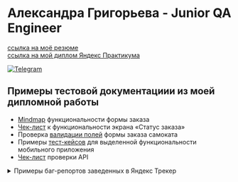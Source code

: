 # Александра Григорьева - Junior QA Engineer
[ссылка на моё резюме](https://drive.google.com/file/d/1Pobmt4o5eUbNay1WmSwAWno42Vk_VCLt/view?usp=sharing)             
[ссылка на мой диплом Яндекс Практикума](https://github.com/sashagrigri/portfolio/blob/main/YP-diploma.pdf)

[![Telegram](https://img.shields.io/badge/Telegram-blue?style=flat-square&logo=Telegram)](https://t.me/sashagrirgi)

## Примеры тестовой документациии из моей дипломной работы
- [Mindmap](https://miro.com/app/board/uXjVOxXevic=/?share_link_id=184318127855) функциональности формы заказа 
- [Чек-лист](https://docs.google.com/spreadsheets/d/1mIxUsb_lXwsV0BUky58cwbh4YgvxI0_iEM23ZX_uO_4/edit?usp=sharing) к функциональности экрана «Статус заказа»
- Проверка [валидации полей](https://docs.google.com/spreadsheets/d/1j4ty18BsRsRFNZx55R-MwVifMR5SQfiTJRGZNMLNiUg/edit?usp=sharing) формы заказа самоката
- Примеры [тест-кейсов](https://docs.google.com/spreadsheets/d/1PoV4Pf6ICYhtKuLEQOyz5XTtYBng0xZpoShmfdsQz60/edit?usp=sharing) для выделенной функциональности мобильного приложения
- [Чек-лист](https://docs.google.com/spreadsheets/d/1LmgPoJ7Nvk69eGRSwCRX9shE3kvunXvftAS0vf-ax7Y/edit?usp=sharing) проверки API 
<details><summary>Примеры баг-репортов заведенных в Яндекс Трекер</summary>

   - Ошибка валидации при оформлении заказа: [баг-репорт](https://github.com/sashagrigri/portfolio/blob/main/BUG-5-%D0%B2%D0%B0%D0%BB%D0%B8%D0%B4%D0%B0%D1%86%D0%B8%D1%8F-%D0%BF%D0%BE%D0%BB%D1%8F-%D1%82%D0%B5%D0%BB%D0%B5%D1%84%D0%BE%D0%BD-%D0%B2%D0%B2%D0%BE%D0%B4-10-%D1%81%D0%B8%D0%BC%D0%B2%D0%BE%D0%BB%D0%BE%D0%B2.JPG) и [скриншот](https://github.com/sashagrigri/portfolio/blob/main/BUG-5-%D0%B2%D0%B0%D0%BB%D0%B8%D0%B4%D0%B0%D1%86%D0%B8%D1%8F-%D0%BF%D0%BE%D0%BB%D1%8F-%D1%82%D0%B5%D0%BB%D0%B5%D1%84%D0%BE%D0%BD-%D0%B2%D0%B2%D0%BE%D0%B4-10-%D1%81%D0%B8%D0%BC%D0%B2%D0%BE%D0%BB%D0%BE%D0%B2-%D1%81%D0%BA%D1%80%D0%B8%D0%BD%D1%88%D0%BE%D1%82.JPG)
   - Отменённый заказ не удаляется из системы: [баг-репорт](https://github.com/sashagrigri/portfolio/blob/main/BUG_25_%D0%BE%D1%82%D0%BC%D0%B5%D0%BD%D1%91%D0%BD%D0%BD%D1%8B%D0%B9_%D0%B7%D0%B0%D0%BA%D0%B0%D0%B7_%D0%BD%D0%B5_%D1%83%D0%B4%D0%B0%D0%BB%D1%8F%D0%B5%D1%82%D1%81%D1%8F_%D0%B8%D0%B7_%D1%81%D0%B8%D1%81%D1%82%D0%B5%D0%BC%D1%8B.JPG) и [скринкаст](https://github.com/sashagrigri/portfolio/blob/main/BUG_25_%D0%BE%D1%82%D0%BC%D0%B5%D0%BD%D1%91%D0%BD%D0%BD%D1%8B%D0%B9_%D0%B7%D0%B0%D0%BA%D0%B0%D0%B7_%D0%BD%D0%B5_%D1%83%D0%B4%D0%B0%D0%BB%D1%8F%D0%B5%D1%82%D1%81%D1%8F_%D0%B8%D0%B7_%D1%81%D0%B8%D1%81%D1%82%D0%B5%D0%BC%D1%8B-%D1%81%D0%BA%D1%80%D0%B8%D0%BD%D0%BA%D0%B0%D1%81%D1%82.wmv)
   - Неправильно отобрадаются данные о заказе на фронте: [баг-репорт](https://github.com/sashagrigri/portfolio/blob/main/BUG-19-%D0%BD%D0%B5%D0%BF%D1%80%D0%B0%D0%B2%D0%B8%D0%BB%D1%8C%D0%BD%D0%BE-%D0%BE%D1%82%D0%BE%D0%B1%D1%80%D0%B0%D0%B6%D0%B0%D1%8E%D1%82%D1%81%D1%8F-%D0%B4%D0%B0%D0%BD%D0%BD%D1%8B%D0%B5-%D0%B7%D0%B0%D0%BA%D0%B0%D0%B7%D0%B0.JPG) и [скриншот](https://github.com/sashagrigri/portfolio/blob/main/BUG-19-%D0%BD%D0%B5%D0%BF%D1%80%D0%B0%D0%B2%D0%B8%D0%BB%D1%8C%D0%BD%D0%BE-%D0%BE%D1%82%D0%BE%D0%B1%D1%80%D0%B0%D0%B6%D0%B0%D1%8E%D1%82%D1%81%D1%8F-%D0%B4%D0%B0%D0%BD%D0%BD%D1%8B%D0%B5-%D0%B7%D0%B0%D0%BA%D0%B0%D0%B7%D0%B0-%D1%81%D0%BA%D1%80%D0%B8%D0%BD%D1%88%D0%BE%D1%82%D1%8B.JPG)
   - Не отображается логотип в уведомлении от мобильного приложения: [баг-репорт](https://github.com/sashagrigri/portfolio/blob/main/BUG_26_%D0%BD%D0%B5_%D0%BE%D1%82%D0%BE%D0%B1%D1%80%D0%B0%D0%B6%D0%B0%D0%B5%D1%82%D1%81%D1%8F_%D0%BB%D0%BE%D0%B3%D0%BE%D1%82%D0%B8%D0%BF_%D0%B2_%D1%83%D0%B2%D0%B5%D0%B4%D0%BE%D0%BC%D0%BB%D0%B5%D0%BD%D0%B8%D0%B8.JPG) и [скриншот](https://github.com/sashagrigri/portfolio/blob/main/BUG_26_%D0%BD%D0%B5_%D0%BE%D1%82%D0%BE%D0%B1%D1%80%D0%B0%D0%B6%D0%B0%D0%B5%D1%82%D1%81%D1%8F_%D0%BB%D0%BE%D0%B3%D0%BE%D1%82%D0%B8%D0%BF_%D0%B2_%D1%83%D0%B2%D0%B5%D0%B4%D0%BE%D0%BC%D0%BB%D0%B5%D0%BD%D0%B8%D0%B8-%D1%81%D0%BA%D1%80%D0%B8%D0%BD%D1%88%D0%BE%D1%82.JPG)
   
   - Неправильный ответ сервера в Postman: [баг-репорт](https://github.com/sashagrigri/portfolio/blob/main/BUG-31-%D0%9E%D1%82%D0%B2%D0%B5%D1%82-201-Created-%D0%BF%D1%80%D0%B8-%D0%BE%D1%82%D0%BF%D1%80%D0%B0%D0%B2%D0%BA%D0%B5-POST-%D0%B7%D0%B0%D0%BF%D1%80%D0%BE%D1%81%D0%B0-%D0%BF%D1%80%D0%B8-%D0%B2%D0%B2%D0%B5%D0%B4%D0%B5%D0%BD%D0%B8%D0%B8-%D0%B1%D0%BE%D0%BB%D1%8C%D1%88%D0%BE%D0%B3%D0%BE-%D0%BA%D0%BE%D0%BB%D0%B8%D1%87%D0%B5%D1%81%D1%82%D0%B2%D0%B0-%D1%81%D0%B8%D0%BC%D0%B2%D0%BE%D0%BB%D0%BE%D0%B2-%D0%B2-%D0%BF%D0%BE%D0%BB%D0%B5-login.JPG)

</details>
